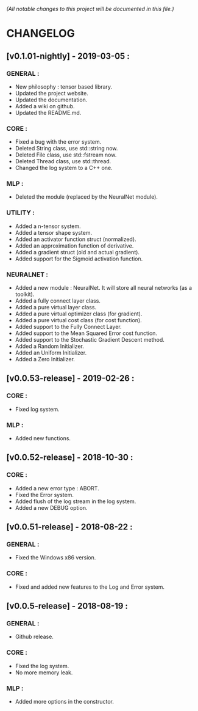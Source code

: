 *(All notable changes to this project will be documented in this file.)*


# **CHANGELOG**


## [v0.1.01-nightly] - 2019-03-05 :

### GENERAL :
 - New philosophy : tensor based library.
 - Updated the project website.
 - Updated the documentation.
 - Added a wiki on github.
 - Updated the README.md.

### CORE :
 - Fixed a bug with the error system.
 - Deleted String class, use std::string now.
 - Deleted File class, use std::fstream now.
 - Deleted Thread class, use std::thread.
 - Changed the log system to a C++ one.

### MLP : 
 - Deleted the module (replaced by the NeuralNet module).
 
### UTILITY :
 - Added a n-tensor system.
 - Added a tensor shape system.
 - Added an activator function struct (normalized).
 - Added an approximation function of derivative.
 - Added a gradient struct (old and actual gradient).
 - Added support for the Sigmoid activation function.
 
### NEURALNET :
 - Added a new module : NeuralNet. It will store all neural networks (as a toolkit).
 - Added a fully connect layer class.
 - Added a pure virtual layer class.
 - Added a pure virtual optimizer class (for gradient).
 - Added a pure virtual cost class (for cost function).
 - Added support to the Fully Connect Layer.
 - Added support to the Mean Squared Error cost function.
 - Added support to the Stochastic Gradient Descent method.
 - Added a Random Initializer.
 - Added an Uniform Initializer.
 - Added a Zero Initializer.
 

## [v0.0.53-release] - 2019-02-26 :

### CORE :
 - Fixed log system.

### MLP :
 - Added new functions.


## [v0.0.52-release] - 2018-10-30 :

### CORE :
 - Added a new error type : ABORT.
 - Fixed the Error system.
 - Added flush of the log stream in the log system.
 - Added a new DEBUG option.


## [v0.0.51-release] - 2018-08-22 :

### GENERAL :
 - Fixed the Windows x86 version.

### CORE :
 - Fixed and added new features to the Log and Error system.



## [v0.0.5-release] - 2018-08-19 :

### GENERAL :
 - Github release.

### CORE :
 - Fixed the log system.
 - No more memory leak.
 
### MLP :
 - Added more options in the constructor.
